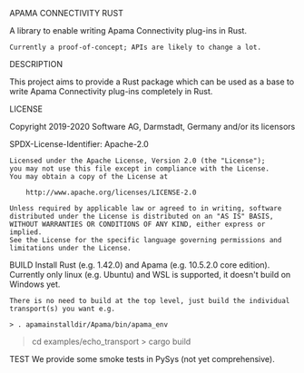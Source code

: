 APAMA CONNECTIVITY RUST

   A library to enable writing Apama Connectivity plug-ins in Rust.

	Currently a proof-of-concept; APIs are likely to change a lot.

DESCRIPTION

  This project aims to provide a Rust package which can be used as a base
  to write Apama Connectivity plug-ins completely in Rust.

LICENSE

Copyright 2019-2020 Software AG, Darmstadt, Germany and/or its licensors

   SPDX-License-Identifier: Apache-2.0

    Licensed under the Apache License, Version 2.0 (the "License");
    you may not use this file except in compliance with the License.
    You may obtain a copy of the License at

        http://www.apache.org/licenses/LICENSE-2.0

    Unless required by applicable law or agreed to in writing, software
    distributed under the License is distributed on an "AS IS" BASIS,
    WITHOUT WARRANTIES OR CONDITIONS OF ANY KIND, either express or implied.
    See the License for the specific language governing permissions and
    limitations under the License.    

BUILD
	Install Rust (e.g. 1.42.0) and Apama (e.g. 10.5.2.0 core edition). Currently only linux (e.g. Ubuntu) and WSL is supported, it doesn't build on Windows yet. 

	There is no need to build at the top level, just build the individual transport(s) you want e.g. 

	> . apamainstalldir/Apama/bin/apama_env
   > cd examples/echo_transport
	> cargo build

TEST
	We provide some smoke tests in PySys (not yet comprehensive).

